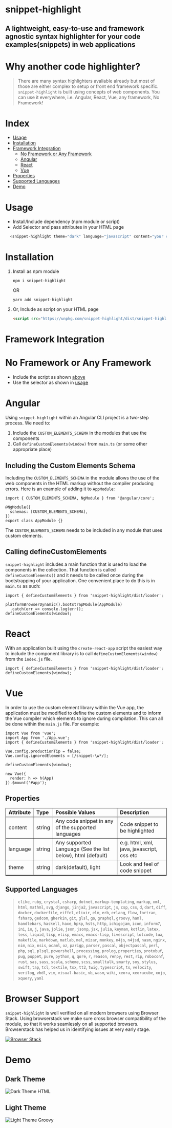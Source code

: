 # snippet-highlight

## A lightweight, easy-to-use and framework agnostic syntax highlighter for your code examples(snippets) in web applications

# Why another code highlighter?
> There are many syntax highlighters avaliable already but most of those are either complex to setup or front end framework specific. `snippet-highlight` is built using concepts of web components. You can use it everywhere, i.e. Angular, React, Vue, any framework, No Framework!

# Index
 * [Usage](#usage)
 * [Installation](#installation)
 * [Framework Integration](#framework-integration)
    * [No Framework or Any Framework](#no-framework-or-any-framework)
    * [Angular](#angular)
    * [React](#react)
    * [Vue](#vue)
 * [Properties](#properties)
 * [Supported Languages](#supported-languages)
 * [Demo](#demo)


# Usage
* Install/Include dependency (npm module or script)
* Add Selector and pass attributes in your HTML page

```javascript
  <snippet-highlight theme="dark" language="javascript" content="your code-snippet"/>
```
# Installation
1. Install as npm module
    ```
    npm i snippet-highlight
    ```
    OR

    ```
    yarn add snippet-highlight
    ```
2. Or, Include as script on your HTML page
    ```html
    <script src="https://unpkg.com/snippet-highlight/dist/snippet-highlight.js"></script>
    ```

# Framework Integration

# No Framework or Any Framework
* Include the script as shown [above](#installation)
* Use the selector as shown in [usage](#usage)

# Angular

Using `snippet-highlight` within an Angular CLI project is a two-step process. We need to:

1. Include the `CUSTOM_ELEMENTS_SCHEMA` in the modules that use the components
1. Call `defineCustomElements(window)` from `main.ts` (or some other appropriate place)

## Including the Custom Elements Schema

Including the `CUSTOM_ELEMENTS_SCHEMA` in the module allows the use of the web components in the HTML markup without the compiler producing errors. Here is an example of adding it to `AppModule`:

```tsx
import { CUSTOM_ELEMENTS_SCHEMA, NgModule } from '@angular/core';

@NgModule({
  schemas: [CUSTOM_ELEMENTS_SCHEMA],
})
export class AppModule {}
```

The `CUSTOM_ELEMENTS_SCHEMA` needs to be included in any module that uses custom elements.

## Calling defineCustomElements

`snippet-highlight` includes a main function that is used to load the components in the collection. That function is called `defineCustomElements()` and it needs to be called once during the bootstrapping of your application. One convenient place to do this is in `main.ts` as such:

```tsx
import { defineCustomElements } from 'snippet-highlight/dist/loader';

platformBrowserDynamic().bootstrapModule(AppModule)
  .catch(err => console.log(err));
defineCustomElements(window);
```

# React
With an application built using the `create-react-app` script the easiest way to include the component library is to call `defineCustomElements(window)` from the `index.js` file.

```tsx
import { defineCustomElements } from 'snippet-highlight/dist/loader';
defineCustomElements(window);
  ```
# Vue
In order to use the custom element library within the Vue app, the application must be modified to define the custom elements and to inform the Vue compiler which elements to ignore during compilation. This can all be done within the `main.js` file. For example:

```tsx
import Vue from 'vue';
import App from './App.vue';
import { defineCustomElements } from 'snippet-highlight/dist/loader';

Vue.config.productionTip = false;
Vue.config.ignoredElements = [/snippet-\w*/];

defineCustomElements(window);

new Vue({
  render: h => h(App)
}).$mount('#app');
```



## Properties

<table border="1">
<thead>
  <td><strong>Attribute</strong></td>
  <td><strong>Type</strong></td>
  <td><strong>Possible Values</strong></td>
  <td><strong>Description</strong></td>
</thead>
<tr>
  <td>content</td>
  <td>string</td>
  <td>Any code snippet in any of the supported languages</td>
  <td>Code snippet to be highlighted</td>
</tr>
<tr>
  <td>language</td>
  <td>string</td>
  <td>Any supported Language (See the list below), html (default)</td>
  <td>e.g. html, xml, java, javascript, css etc</td>
</tr>
<tr>
  <td>theme</td>
  <td>string</td>
  <td>dark(default), light</td>
  <td>Look and feel of code snippet</td>
</tr>
</table>

## Supported Languages


> `clike`,  `ruby`, `crystal`,  `csharp`,  `dotnet`,  `markup-templating`,  `markup`,  `xml`,  `html`,  `mathml`,  `svg`,  `django`,  `jinja2`,  `javascript`,  `js`,  `csp`,  `css`,  `d`,  `dart`,  `diff`,  `docker`,  `dockerfile`,  `eiffel`,  `elixir`,  `elm`,  `erb`,  `erlang`,  `flow`,  `fortran`,  `fsharp`,  `gedcom`,  `gherkin`,  `git`,  `glsl`,  `go`,  `graphql`,  `groovy`,  `haml`,  `handlebars`,  `haskell`,  `haxe`,  `hpkp`,  `hsts`,  `http`,  `ichigojam`,  `icon`,  `inform7`,  `ini`,  `io`,  `j`,  `java`,  `jolie`,  `json`,  `jsonp`,  `jsx`,  `julia`,  `keyman`,  `kotlin`,  `latex`,  `less`,  `liquid`,  `lisp`,  `elisp`,  `emacs`,  `emacs-lisp`,  `livescript`,  `lolcode`,  `lua`,  `makefile`,  `markdown`,  `matlab`,  `mel`,  `mizar`,  `monkey`,  `n4js`,  `n4jsd`,  `nasm`,  `nginx`,  `nim`,  `nix`,  `nsis`,  `ocaml`,  `oz`,  `parigp`,  `parser`,  `pascal`,  `objectpascal`,  `perl`,  `php`,  `sql`,  `plsql`,  `powershell`,  `processing`,  `prolog`,  `properties`,  `protobuf`,  `pug`,  `puppet`,  `pure`,  `python`,  `q`,  `qore`,  `r`,  `reason`,  `renpy`,  `rest`,  `rip`,  `roboconf`,  `rust`,  `sas`,  `sass`,  `scala`,  `scheme`,  `scss`,  `smalltalk`,  `smarty`,  `soy`,  `stylus`,  `swift`,  `tap`,  `tcl`,  `textile`,  `tsx`,  `tt2`,  `twig`,  `typescript`,  `ts`,  `velocity`,  `verilog`,  `vhdl`,  `vim`,  `visual-basic`,  `vb`,  `wasm`,  `wiki`,  `xeora`,  `xeoracube`,  `xojo`,  `xquery`,  `yaml`

# Browser Support
`snippet-highlight` is well verified on all modern browsers using Browser Stack. Using browserstack we make sure cross browser compatibility of the module, so that it works seamlessly on all supported browsers. Browserstack has helped us in identifying issues at very early stage.

[![Browser Stack](https://bstacksupport.zendesk.com/attachments/token/PzdqcKEmprO9zGDgG7ASHgcqi/?name=browserstack-logo-600x315.png)](http://browserstack.com/) 



# Demo

## Dark Theme
![Dark Theme HTML](https://res.cloudinary.com/designu/image/upload/v1546001737/CD32853C_aepc2b.png "Dark Theme HTML")

## Light Theme
![Light Theme Groovy](https://res.cloudinary.com/designu/image/upload/v1546001847/8F82AC0D_hzxt3l.png "Light Theme Groovy")
